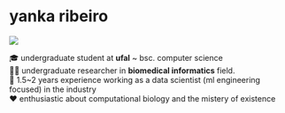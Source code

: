 <!-- <img align='right' src="https://github-readme-stats.vercel.app/api/top-langs/?username=yrribeiro&theme=dark&langs_count=8&layout=compact)](https://github.com/anuraghazra/github-readme-stats"> -->

# yanka ribeiro
<a><a href="https://www.linkedin.com/in/yanka-ribeiro/"><img src="https://img.shields.io/badge/linkedin-%230077B5.svg?&logo=linkedin&logoColor=white"/></a>
<p>
  
🎓 undergraduate student at <b>ufal</b> ~ bsc. computer science<br>
👨‍💻 undergraduate researcher in <b>biomedical informatics</b> field.</b><br>
💼 1.5~2 years experience working as a data scientist (ml engineering focused) in the industry<br>
❤ enthusiastic about computational biology and the mistery of existence<br>
</p>
